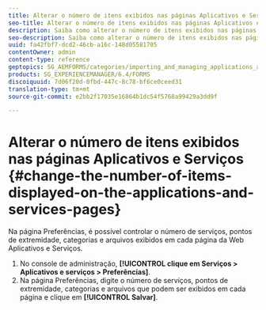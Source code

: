 ```yaml
---
title: Alterar o número de itens exibidos nas páginas Aplicativos e Serviços
seo-title: Alterar o número de itens exibidos nas páginas Aplicativos e Serviços
description: Saiba como alterar o número de itens exibidos nas páginas Aplicativos e Serviços.
seo-description: Saiba como alterar o número de itens exibidos nas páginas Aplicativos e Serviços.
uuid: fa42fbf7-dcd2-46cb-a16c-148d05581705
contentOwner: admin
content-type: reference
geptopics: SG_AEMFORMS/categories/importing_and_managing_applications_and_archives
products: SG_EXPERIENCEMANAGER/6.4/FORMS
discoiquuid: 7d06f20d-0fbd-447c-8c78-bf6ce0ceed31
translation-type: tm+mt
source-git-commit: e2bb2f17035e16864b1dc54f5768a99429a3dd9f

---
```



# Alterar o número de itens exibidos nas páginas Aplicativos e Serviços {#change-the-number-of-items-displayed-on-the-applications-and-services-pages}

Na página Preferências, é possível controlar o número de serviços, pontos de extremidade, categorias e arquivos exibidos em cada página da Web Aplicativos e Serviços.

1. No console de administração, **[!UICONTROL clique em Serviços > Aplicativos e serviços > Preferências]**.
1. Na página Preferências, digite o número de serviços, pontos de extremidade, categorias e arquivos que podem ser exibidos em cada página e clique em **[!UICONTROL Salvar]**.

